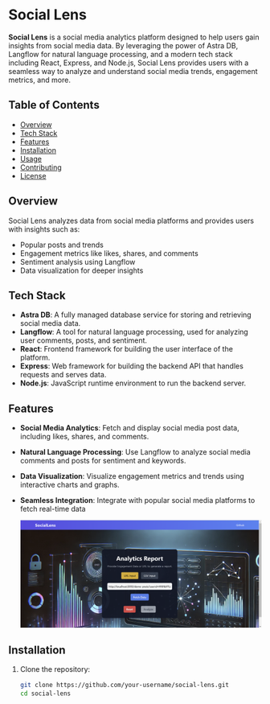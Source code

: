 # Social Lens

**Social Lens** is a social media analytics platform designed to help users gain insights from social media data. By leveraging the power of Astra DB, Langflow for natural language processing, and a modern tech stack including React, Express, and Node.js, Social Lens provides users with a seamless way to analyze and understand social media trends, engagement metrics, and more.

## Table of Contents
- [Overview](#overview)
- [Tech Stack](#tech-stack)
- [Features](#features)
- [Installation](#installation)
- [Usage](#usage)
- [Contributing](#contributing)
- [License](#license)

## Overview
Social Lens analyzes data from social media platforms and provides users with insights such as:
- Popular posts and trends
- Engagement metrics like likes, shares, and comments
- Sentiment analysis using Langflow
- Data visualization for deeper insights

## Tech Stack
- **Astra DB**: A fully managed database service for storing and retrieving social media data.
- **Langflow**: A tool for natural language processing, used for analyzing user comments, posts, and sentiment.
- **React**: Frontend framework for building the user interface of the platform.
- **Express**: Web framework for building the backend API that handles requests and serves data.
- **Node.js**: JavaScript runtime environment to run the backend server.

## Features
- **Social Media Analytics**: Fetch and display social media post data, including likes, shares, and comments.
- **Natural Language Processing**: Use Langflow to analyze social media comments and posts for sentiment and keywords.
- **Data Visualization**: Visualize engagement metrics and trends using interactive charts and graphs.
- **Seamless Integration**: Integrate with popular social media platforms to fetch real-time data

  ![Social Lens](image.png)


## Installation

1. Clone the repository:
   ```bash
   git clone https://github.com/your-username/social-lens.git
   cd social-lens
